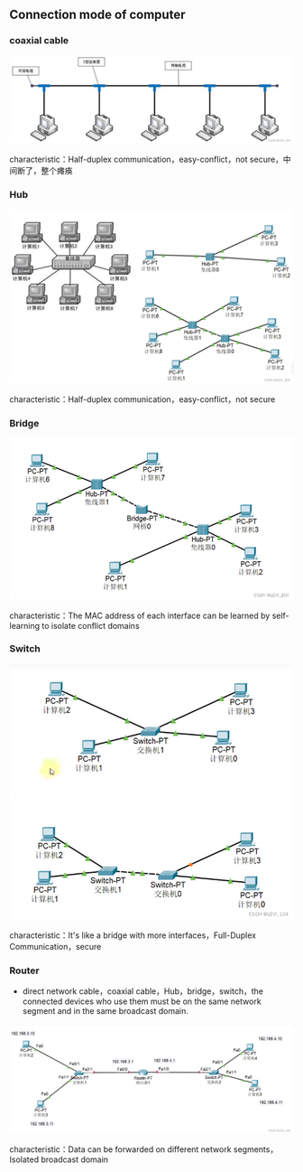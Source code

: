 ## Connection mode of computer

### coaxial cable

![img](imags/1.1.png)

characteristic：Half-duplex communication，easy-conflict，not secure，中间断了，整个瘫痪 

### Hub

![img](imags/1.2.png)

characteristic：Half-duplex communication，easy-conflict，not secure

### Bridge

![img](imags/1.3.png)

characteristic：The MAC address of each interface can be learned by self-learning to isolate conflict domains

### Switch

![img](imags/1.4.png)

 characteristic：It's like a bridge with more interfaces，Full-Duplex Communication，secure

### Router

- direct network cable，coaxial cable，Hub，bridge，switch，the connected devices who use them must be on the same network segment and in the same broadcast domain.

![img](imags/1.6.png)

 characteristic：Data can be forwarded on different network segments，Isolated broadcast domain